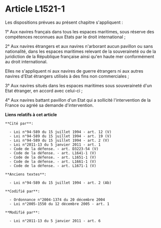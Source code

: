# Article L1521-1

Les dispositions prévues au présent chapitre s'appliquent :

1° Aux navires français dans tous les espaces maritimes, sous réserve des compétences reconnues aux Etats par le droit
international ;

2° Aux navires étrangers et aux navires n'arborant aucun pavillon ou sans nationalité, dans les espaces maritimes relevant de
la souveraineté ou de la juridiction de la République française ainsi qu'en haute mer conformément au droit international.

Elles ne s'appliquent ni aux navires de guerre étrangers ni aux autres navires d'Etat étrangers utilisés à des fins non
commerciales ;

3° Aux navires situés dans les espaces maritimes sous souveraineté d'un Etat étranger, en accord avec celui-ci ;

4° Aux navires battant pavillon d'un Etat qui a sollicité l'intervention de la France ou agréé sa demande d'intervention.

**Liens relatifs à cet article**

	**Cité par**:

	  - Loi n°94-589 du 15 juillet 1994 - art. 12 (V)
	  - Loi n°94-589 du 15 juillet 1994 - art. 19 (V)
	  - Loi n°94-589 du 15 juillet 1994 - art. 2 (V)
	  - Loi n°2011-13 du 5 janvier 2011 - art. 1
	  - Code de la défense. - art. D3223-54 (V)
	  - Code de la défense. - art. L1641-1 (V)
	  - Code de la défense. - art. L1651-1 (V)
	  - Code de la défense. - art. L1661-1 (V)
	  - Code de la défense. - art. L1671-1 (V)

	**Anciens textes**:

	  - Loi n°94-589 du 15 juillet 1994 - art. 2 (Ab)

	**Codifié par**:

	  - Ordonnance n°2004-1374 du 20 décembre 2004
	  - Loi n°2005-1550 du 12 décembre 2005 - art. 1

	**Modifié par**:

	  - Loi n°2011-13 du 5 janvier 2011 - art. 6
